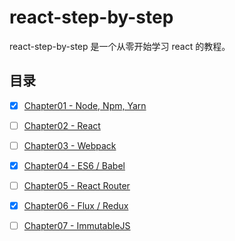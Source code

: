 # react-step-by-step

react-step-by-step 是一个从零开始学习 react 的教程。

## 目录

- [x] [Chapter01 - Node, Npm, Yarn]()
- [ ] [Chapter02 - React]()
- [ ] [Chapter03 - Webpack]()
- [x] [Chapter04 - ES6 / Babel](https://github.com/atlantis1024/react-step-by-step/tree/master/docs/chapter04)
- [ ] [Chapter05 - React Router]()
- [x] [Chapter06 - Flux / Redux](https://github.com/atlantis1024/react-step-by-step/tree/master/docs/chapter06)
- [ ] [Chapter07 - ImmutableJS]()


